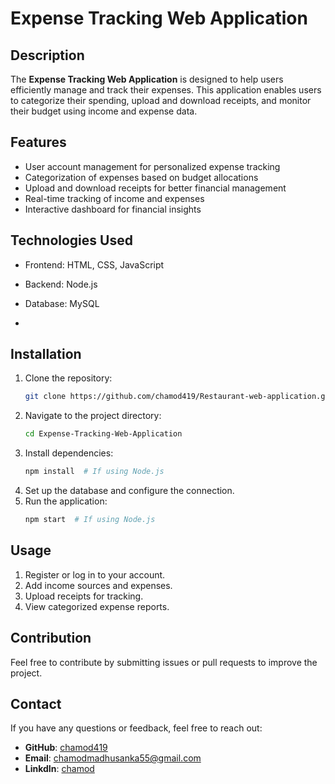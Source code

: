 # Expense Tracking Web Application

## Description
The **Expense Tracking Web Application** is designed to help users efficiently manage and track their expenses. This application enables users to categorize their spending, upload and download receipts, and monitor their budget using income and expense data.

## Features
- User account management for personalized expense tracking
- Categorization of expenses based on budget allocations
- Upload and download receipts for better financial management
- Real-time tracking of income and expenses
- Interactive dashboard for financial insights

## Technologies Used
- Frontend: HTML, CSS, JavaScript
- Backend: Node.js 
- Database: MySQL

- 
## Installation
1. Clone the repository:
   ```bash
   git clone https://github.com/chamod419/Restaurant-web-application.git
   ```
2. Navigate to the project directory:
   ```bash
   cd Expense-Tracking-Web-Application
   ```
3. Install dependencies:
   ```bash
   npm install  # If using Node.js
   ```
4. Set up the database and configure the connection.
5. Run the application:
   ```bash
   npm start  # If using Node.js
   ```

## Usage
1. Register or log in to your account.
2. Add income sources and expenses.
3. Upload receipts for tracking.
4. View categorized expense reports.

## Contribution
Feel free to contribute by submitting issues or pull requests to improve the project.


## Contact
If you have any questions or feedback, feel free to reach out:
- **GitHub**: [chamod419](https://github.com/chamod419)
- **Email**: chamodmadhusanka55@gmail.com
- **LinkdIn**: [chamod](www.linkedin.com/in/chamod-madhusanka)
